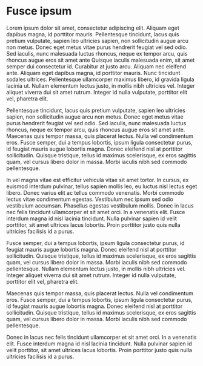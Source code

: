 # Fusce ipsum

Lorem ipsum dolor sit amet, consectetur adipiscing elit. Aliquam eget dapibus magna, id porttitor mauris. Pellentesque tincidunt, lacus quis pretium vulputate, sapien leo ultricies sapien, non sollicitudin augue arcu non metus. Donec eget metus vitae purus hendrerit feugiat vel sed odio. Sed iaculis, nunc malesuada luctus rhoncus, neque ex tempor arcu, quis rhoncus augue eros sit amet ante Quisque iaculis malesuada enim, sit amet semper dui consectetur id. Curabitur at justo arcu. Aliquam nec eleifend ante. Aliquam eget dapibus magna, id porttitor mauris. Nunc tincidunt sodales ultrices. Pellentesque ullamcorper maximus libero, id gravida ligula lacinia ut. Nullam elementum lectus justo, in mollis nibh ultricies vel. Integer aliquet viverra dui sit amet rutrum. Integer id nulla vulputate, porttitor elit vel, pharetra elit.

Pellentesque tincidunt, lacus quis pretium vulputate, sapien leo ultricies sapien, non sollicitudin augue arcu non metus. Donec eget metus vitae purus hendrerit feugiat vel sed odio. Sed iaculis, nunc malesuada luctus rhoncus, neque ex tempor arcu, quis rhoncus augue eros sit amet ante. Maecenas quis tempor massa, quis placerat lectus. Nulla vel condimentum eros. Fusce semper, dui a tempus lobortis, ipsum ligula consectetur purus, id feugiat mauris augue lobortis magna. Donec eleifend nisl at porttitor sollicitudin. Quisque tristique, tellus id maximus scelerisque, ex eros sagittis quam, vel cursus libero dolor in massa. Morbi iaculis nibh sed commodo pellentesque.

In vel magna vitae est efficitur vehicula vitae sit amet tortor. In cursus, ex euismod interdum pulvinar, tellus sapien mollis leo, eu luctus nisl lectus eget libero. Donec varius elit ac tellus commodo venenatis. Morbi commodo lectus vitae condimentum egestas. Vestibulum nec ipsum sed odio vestibulum accumsan. Phasellus egestas vestibulum mollis. Donec in lacus nec felis tincidunt ullamcorper et sit amet orci. In a venenatis elit. Fusce interdum magna id nisl lacinia tincidunt. Nulla pulvinar sapien id velit porttitor, sit amet ultrices lacus lobortis. Proin porttitor justo quis nulla ultricies facilisis id a purus.

Fusce semper, dui a tempus lobortis, ipsum ligula consectetur purus, id feugiat mauris augue lobortis magna. Donec eleifend nisl at porttitor sollicitudin. Quisque tristique, tellus id maximus scelerisque, ex eros sagittis quam, vel cursus libero dolor in massa. Morbi iaculis nibh sed commodo pellentesque. Nullam elementum lectus justo, in mollis nibh ultricies vel. Integer aliquet viverra dui sit amet rutrum. Integer id nulla vulputate, porttitor elit vel, pharetra elit.

Maecenas quis tempor massa, quis placerat lectus. Nulla vel condimentum eros. Fusce semper, dui a tempus lobortis, ipsum ligula consectetur purus, id feugiat mauris augue lobortis magna. Donec eleifend nisl at porttitor sollicitudin. Quisque tristique, tellus id maximus scelerisque, ex eros sagittis quam, vel cursus libero dolor in massa. Morbi iaculis nibh sed commodo pellentesque.

Donec in lacus nec felis tincidunt ullamcorper et sit amet orci. In a venenatis elit. Fusce interdum magna id nisl lacinia tincidunt. Nulla pulvinar sapien id velit porttitor, sit amet ultrices lacus lobortis. Proin porttitor justo quis nulla ultricies facilisis id a purus.
